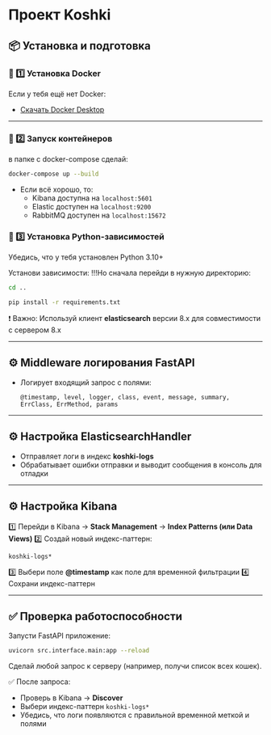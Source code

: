 # Проект Koshki

## 📦 Установка и подготовка

### 🔹 1️⃣ Установка Docker

Если у тебя ещё нет Docker:

- [Скачать Docker Desktop](https://www.docker.com/products/docker-desktop/)

---

### 🔹 2️⃣ Запуск контейнеров

в папке с docker-compose сделай:

```bash
docker-compose up --build
```
- Если всё хорошо, то:
  - Kibana доступна на ```localhost:5601```
  - Elastic доступен на ```localhost:9200```
  - RabbitMQ доступен на ```localhost:15672```


### 🔹 3️⃣  Установка Python-зависимостей

Убедись, что у тебя установлен Python 3.10+

Установи зависимости:
!!!Но сначала перейди в нужную директорию:
```bash
cd ..
```

```bash
pip install -r requirements.txt
```

❗ Важно: Используй клиент **elasticsearch** версии 8.x для совместимости с сервером 8.x

---

## ⚙️ Middleware логирования FastAPI

* Логирует входящий запрос с полями:

  ```
  @timestamp, level, logger, class, event, message, summary, ErrClass, ErrMethod, params
  ```
---

## ⚙️ Настройка ElasticsearchHandler

* Отправляет логи в индекс **koshki-logs**
* Обрабатывает ошибки отправки и выводит сообщения в консоль для отладки

---

## ⚙️ Настройка Kibana

1️⃣ Перейди в Kibana → **Stack Management** → **Index Patterns (или Data Views)**
2️⃣ Создай новый индекс-паттерн:

```
koshki-logs*
```

3️⃣ Выбери поле **@timestamp** как поле для временной фильтрации
4️⃣ Сохрани индекс-паттерн

---

## ✅ Проверка работоспособности

Запусти FastAPI приложение:

```bash
uvicorn src.interface.main:app --reload
```

Сделай любой запрос к серверу (например, получи список всех кошек).

✅ После запроса:

* Проверь в Kibana → **Discover**
* Выбери индекс-паттерн `koshki-logs*`
* Убедись, что логи появляются с правильной временной меткой и полями


